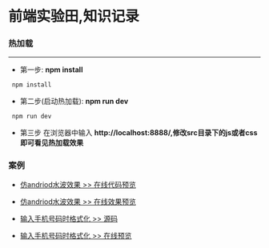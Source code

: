 # 前端实验田,知识记录



### 热加载
***
- 第一步: **npm install**
``` bash
 npm install
```


- 第二步(启动热加载): **npm run dev**
``` bash
 npm run dev
```

- 第三步 在浏览器中输入 
**http://localhost:8888/,修改src目录下的js或者css即可看见热加载效果**


### 案例

- [仿andriod水波效果 >> 在线代码预览](https://github.com/zhenghuahou/test/blob/dev/demo/ripple.html "悬停显示")
  
- [仿andriod水波效果 >> 在线效果预览](http://htmlpreview.github.io/?https://github.com/zhenghuahou/test/blob/dev/demo/ripple.html "悬停显示")


- [输入手机号码时格式化 >> 源码](https://github.com/zhenghuahou/test/blob/master/demo/format.html "代码")
  
- [输入手机号码时格式化 >> 在线预览](http://htmlpreview.github.io/?https://github.com/zhenghuahou/test/blob/master/demo/format.html "手机号码格式化")